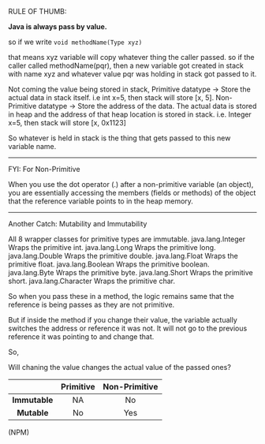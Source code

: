 RULE OF THUMB:

**Java is always pass by value.**

so if we write 
`void methodName(Type xyz)`

that means xyz variable will copy whatever thing the caller passed.
so if the caller called methodName(pqr), then a new variable got created in stack with name xyz and whatever value pqr was holding in stack got passed to it.

Not coming the value being stored in stack, 
Primitive datatype -> Store the actual data in stack itself. i.e int x=5, then stack will store [x, 5].
Non-Primitive datatype -> Store the address of the data. The actual data is stored in heap and the address of that heap location is stored in stack. i.e. Integer x=5, then stack will store [x, 0x1123]

So whatever is held in stack is the thing that gets passed to this new variable name.

---
FYI: For Non-Primitive

When you use the dot operator (.) after a non-primitive variable (an object), you are essentially accessing the members (fields or methods) of the object that the reference variable points to in the heap memory.

---

Another Catch: Mutability and Immutability

All 8 wrapper classes for primitive types are immutable.
java.lang.Integer	Wraps the primitive int.
java.lang.Long	Wraps the primitive long.
java.lang.Double	Wraps the primitive double.
java.lang.Float	Wraps the primitive float.
java.lang.Boolean	Wraps the primitive boolean.
java.lang.Byte	Wraps the primitive byte.
java.lang.Short	Wraps the primitive short.
java.lang.Character	Wraps the primitive char.

So when you pass these in a method, the logic remains same that the reference is being passes as they are not primitive.

But if inside the method if you change their value, the variable actually switches the address or reference it was not. It will not go to the previous reference it was pointing to and change that.

So,

Will chaning the value changes the actual value of the passed ones?

| | **Primitive** | **Non-Primitive** |
| :---: |:-------------:|:-----------------:|
| **Immutable** |      NA       |        No         |
| **Mutable** |      No       |        Yes        |

(NPM)